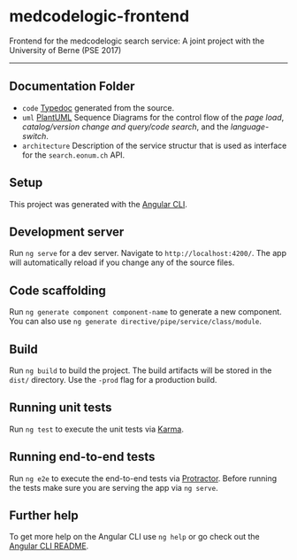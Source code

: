 # medcodelogic-frontend

Frontend for the medcodelogic search service: A joint project with the University of Berne (PSE 2017)

----------------------------------------------
## Documentation Folder

- `code` [Typedoc](http://typedoc.org/) generated from the source.
- `uml` [PlantUML](http://plantuml.com) Sequence Diagrams for the control flow of the *page load*, *catalog/version change and query/code search*, and the *language-switch*.
- `architecture` Description of the service structur that is used as interface for the `search.eonum.ch` API.


## Setup
This project was generated with the [Angular CLI](https://angular.io/docs/ts/latest/cli-quickstart.html).

## Development server
Run `ng serve` for a dev server. Navigate to `http://localhost:4200/`. The app will automatically reload if you change any of the source files.

## Code scaffolding

Run `ng generate component component-name` to generate a new component. You can also use `ng generate directive/pipe/service/class/module`.

## Build

Run `ng build` to build the project. The build artifacts will be stored in the `dist/` directory. Use the `-prod` flag for a production build.

## Running unit tests

Run `ng test` to execute the unit tests via [Karma](https://karma-runner.github.io).

## Running end-to-end tests

Run `ng e2e` to execute the end-to-end tests via [Protractor](http://www.protractortest.org/).
Before running the tests make sure you are serving the app via `ng serve`.

## Further help

To get more help on the Angular CLI use `ng help` or go check out the [Angular CLI README](https://github.com/angular/angular-cli/blob/master/README.md).
